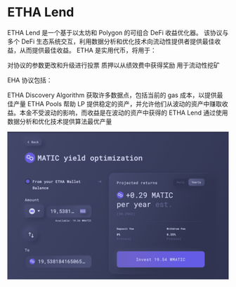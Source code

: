 # ETHA Lend

ETHA Lend 是一个基于以太坊和 Polygon 的可组合 DeFi 收益优化器。
该协议与多个 DeFi 生态系统交互，利用数据分析和优化技术向流动性提供者提供最佳收益，从而提供最佳收益。
ETHA 是实用代币，将用于：

  对协议的参数更改和升级进行投票
  质押以从绩效费中获得奖励
  用于流动性挖矿

EHA 协议包括：

  ETHA Discovery Algorithm 获取许多数据点，包括当前的 gas 成本，以提供最佳产量
  ETHA Pools 帮助 LP 提供稳定的资产，并允许他们从波动的资产中赚取收益。本金不受波动的影响，而收益是在波动的资产中获得的
  ETHA Lend 通过使用数据分析和优化技术提供算法最优产量

![ethalend-dapp-defi-matic-image1_6e3e60ab5a15cd436be752efde6c94f1](ethalend-dapp-defi-matic-image1_6e3e60ab5a15cd436be752efde6c94f1.png)
